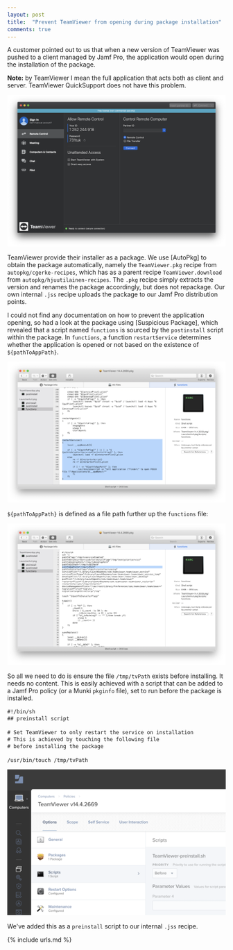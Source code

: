 ```yaml
---
layout: post
title:  "Prevent TeamViewer from opening during package installation"
comments: true
---
```


A customer pointed out to us that when a new version of TeamViewer was pushed to a client managed by Jamf Pro, the application would open during the installation of the package.

**Note:** by TeamViewer I mean the full application that acts both as client and server. TeamViewer QuickSupport does not have this problem.

![TeamViewer main window](/assets/images/teamviewer.png)

TeamViewer provide their installer as a package. We use [AutoPkg] to obtain the package automatically, namely the `TeamViewer.pkg` recipe from `autopkg/cgerke-recipes`, which has as a parent recipe `TeamViewer.download` from `autopkg/hjuutilainen-recipes`. The `.pkg` recipe simply extracts the version and renames the package accordingly, but does not repackage. Our own internal `.jss` recipe uploads the package to our Jamf Pro distribution points.

I could not find any documentation on how to prevent the application opening, so had a look at the package using [Suspicious Package], which revealed that a script named `functions` is sourced by the `postinstall` script within the package. In `functions`, a function `restartService` determines whether the application is opened or not based on the existence of `${pathToAppPath}`.

![TeamViewer in Suspicious Package](/assets/images/suspicious-teamviewer.png)

`${pathToAppPath}` is defined as a file path further up the `functions` file:

![TeamViewer in Suspicious Package (2)](/assets/images/suspicious-teamviewer2.png)

So all we need to do is ensure the file `/tmp/tvPath` exists before installing. It needs no content. This is easily achieved with a script that can be added to a Jamf Pro policy (or a Munki `pkginfo` file), set to run before the package is installed.

```
#!/bin/sh
## preinstall script

# Set TeamViewer to only restart the service on installation
# This is achieved by touching the following file
# before installing the package

/usr/bin/touch /tmp/tvPath
```

![TeamViewer Policy in Jamf Pro](/assets/images/teamviewer-policy.png)

We've added this as a `preinstall` script to our internal `.jss` recipe.

{% include urls.md %}
